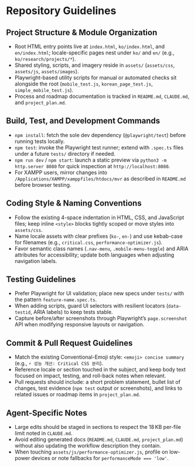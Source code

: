 # Repository Guidelines

## Project Structure & Module Organization
- Root HTML entry points live at `index.html`, `ko/index.html`, and `en/index.html`; locale-specific pages nest under `ko/` and `en/` (e.g., `ko/research/projects/*`).
- Shared styling, scripts, and imagery reside in `assets/` (`assets/css`, `assets/js`, `assets/images`).
- Playwright-based utility scripts for manual or automated checks sit alongside the root (`mobile_test.js`, `korean_page_test.js`, `simple_mobile_test.js`).
- Process and roadmap documentation is tracked in `README.md`, `CLAUDE.md`, and `project_plan.md`.

## Build, Test, and Development Commands
- `npm install`: fetch the sole dev dependency (`@playwright/test`) before running tests locally.
- `npm test`: invoke the Playwright test runner; extend with `.spec.ts` files under a future `tests/` directory if needed.
- `npm run dev` / `npm start`: launch a static preview via `python3 -m http.server 8080` for quick inspection at `http://localhost:8080`.
- For XAMPP users, mirror changes into `/Applications/XAMPP/xamppfiles/htdocs/mvr` as described in `README.md` before browser testing.

## Coding Style & Naming Conventions
- Follow the existing 4-space indentation in HTML, CSS, and JavaScript files; keep inline `<style>` blocks tightly scoped or move styles into `assets/css`.
- Name locale assets with clear prefixes (`ko-`, `en-`) and use kebab-case for filenames (e.g., `critical.css`, `performance-optimizer.js`).
- Favor semantic class names (`.nav-menu`, `.mobile-menu-toggle`) and ARIA attributes for accessibility; update both languages when adjusting navigation labels.

## Testing Guidelines
- Prefer Playwright for UI validation; place new specs under `tests/` with the pattern `feature-name.spec.ts`.
- When adding scripts, guard UI selectors with resilient locators (`data-testid`, ARIA labels) to keep tests stable.
- Capture before/after screenshots through Playwright’s `page.screenshot` API when modifying responsive layouts or navigation.

## Commit & Pull Request Guidelines
- Match the existing Conventional-Emoji style: `<emoji> concise summary` (e.g., `⚡ 성능 개선: Critical CSS 분리`).
- Reference locale or section touched in the subject, and keep body text focused on impact, testing, and roll-back notes when relevant.
- Pull requests should include: a short problem statement, bullet list of changes, test evidence (`npm test` output or screenshots), and links to related issues or roadmap items in `project_plan.md`.

## Agent-Specific Notes
- Large edits should be staged in sections to respect the 18 KB per-file limit noted in `CLAUDE.md`.
- Avoid editing generated docs (`README.md`, `CLAUDE.md`, `project_plan.md`) without also updating the workflow description they contain.
- When touching `assets/js/performance-optimizer.js`, profile on low-power devices or note fallbacks for `performanceMode === 'low'`.
